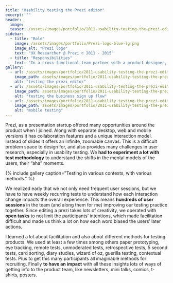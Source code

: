 ```yaml
---
title: "Usability testing the Prezi editor"
excerpt: ""
header:
  image:
  teaser: /assets/images/portfolio/2011-usability-testing-the-prezi-editor-1.png
sidebar:
  - title: "Role"
    image: /assets/images/portfolio/Prezi-logo-blue-lg.png
    image_alt: "Prezi logo"
    text: "UX Researcher @ Prezi ⊂ 2011 - 2015"
  - title: "Responsibilities"
    text: "In a cross-functional team partner with a product designer, a product manager and engineers and enable discovery and learning about users."
gallery:
  - url: /assets/images/portfolio/2011-usability-testing-the-prezi-editor-1.png
    image_path: assets/images/portfolio/2011-usability-testing-the-prezi-editor-1.png
    alt: "testing the prezi editor"
  - url: /assets/images/portfolio/2011-usability-testing-the-prezi-editor-2.jpg
    image_path: assets/images/portfolio/2011-usability-testing-the-prezi-editor-2.jpg
    alt: "testing the business sign up flow"
  - url: /assets/images/portfolio/2011-usability-testing-the-prezi-editor-3.png
    image_path: assets/images/portfolio/2011-usability-testing-the-prezi-editor-3.png
    alt: "mobile testing"
---
```


Prezi, as a presentation startup offered many opportunities around the product when I joined. Along with separate desktop, web and mobile versions it has collaboration features and a unique interaction model. Instead of slides it offers an infinite, zoomable canvas. This is a difficult problem space to design for, and also provides many challenges in user research, especially in usability testing. We **had to experiment a lot with test methodology** to understand the shifts in the mental models of the users, their “aha” moments.

{% include gallery caption="Testing in various contexts, with various methods." %}

We realized early that we not only need frequent user sessions, but we have to have weekly recurring tests to understand how each interaction change impacts the overall experience. This means **hundreds of user sessions** in the team (and along them for me) improving our testing practice together. Since editing a prezi takes lots of creativity, we operated with **open tasks** to not limit the participants’ intentions, which made facilitation difficult and made us think a lot on how each word biased the users’ later actions.

I learned a lot about facilitation and also about different methods for testing products. We used at least a few times among others paper prototyping, eye tracking, remote tests, unmoderated tests, retrospective tests, 5 second tests, card sorting, diary studies, wizard of oz, guerilla testing, contextual tests. Plus to get this many participants all imaginable methods for recruiting. Finally **to have an impact** with all these insights lots of ways of getting info to the product team, like newsletters, mini talks, comics, t-shirts, posters.
